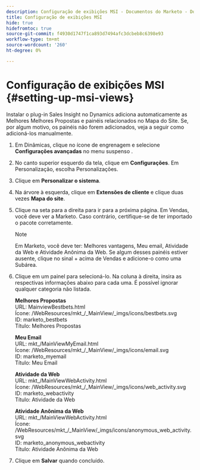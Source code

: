 ```yaml
---
description: Configuração de exibições MSI - Documentos do Marketo - Documentação do produto
title: Configuração de exibições MSI
hide: true
hidefromtoc: true
source-git-commit: f4930d1747f1ca893d7494afc3dcbeb8c6398e93
workflow-type: tm+mt
source-wordcount: '260'
ht-degree: 0%

---
```


# Configuração de exibições MSI {#setting-up-msi-views}

Instalar o plug-in Sales Insight no Dynamics adiciona automaticamente as Melhores Melhores Propostas e painéis relacionados no Mapa do Site. Se, por algum motivo, os painéis não forem adicionados, veja a seguir como adicioná-los manualmente.

1. Em Dinâmicas, clique no ícone de engrenagem e selecione **Configurações avançadas** no menu suspenso .

1. No canto superior esquerdo da tela, clique em **Configurações**. Em Personalização, escolha Personalizações.

1. Clique em **Personalizar o sistema**.

1. Na árvore à esquerda, clique em **Extensões de cliente** e clique duas vezes **Mapa do site**.

1. Clique na seta para a direita para ir para a próxima página. Em Vendas, você deve ver a Marketo. Caso contrário, certifique-se de ter importado o pacote corretamente.

   >[!NOTE]
   >
   >Em Marketo, você deve ter: Melhores vantagens, Meu email, Atividade da Web e Atividade Anônima da Web. Se algum desses painéis estiver ausente, clique no sinal + acima de Vendas e adicione-o como uma Subárea.

1. Clique em um painel para selecioná-lo. Na coluna à direita, insira as respectivas informações abaixo para cada uma. É possível ignorar qualquer categoria não listada.

   **Melhores Propostas**</br>
URL: MainviewBestbets.html</br>
Ícone: /WebResources/mkt_/_MainView/_imgs/icons/bestbets.svg</br>
ID: marketo_bestbets</br>
Título: Melhores Propostas

   **Meu Email**</br>
URL: mkt_/MainViewMyEmail.html</br>
Ícone: /WebResources/mkt_/_MainView/_imgs/icons/email.svg</br>
ID: marketo_myemail</br>
Título: Meu Email

   **Atividade da Web**</br>
URL: mkt_/MainViewWebActivity.html</br>
Ícone: /WebResources/mkt_/_MainView/_imgs/icons/web_activity.svg</br>
ID: marketo_webactivity</br>
Título: Atividade da Web

   **Atividade Anônima da Web**</br>
URL: mkt_/MainViewWebActivity.html</br>
Ícone: /WebResources/mkt_/_MainView/_imgs/icons/anonymous_web_activity.svg</br>
ID: marketo_anonymous_webactivity</br>
Título: Atividade Anônima da Web

1. Clique em **Salvar** quando concluído.
